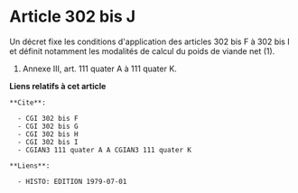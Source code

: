 # Article 302 bis J

Un décret fixe les conditions d'application des articles 302 bis F à 302 bis I et définit notamment les modalités de calcul
du poids de viande net (1).

1)  Annexe III, art. 111 quater A à 111 quater K.

**Liens relatifs à cet article**

	**Cite**:

	  - CGI 302 bis F
	  - CGI 302 bis G
	  - CGI 302 bis H
	  - CGI 302 bis I
	  - CGIAN3 111 quater A A CGIAN3 111 quater K

	**Liens**:

	  - HISTO: EDITION 1979-07-01
